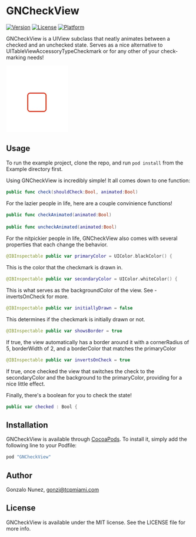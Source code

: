 # GNCheckView

[![Version](https://img.shields.io/cocoapods/v/GNCheckView.svg?style=flat)](http://cocoapods.org/pods/GNCheckView)
[![License](https://img.shields.io/cocoapods/l/GNCheckView.svg?style=flat)](http://cocoapods.org/pods/GNCheckView)
[![Platform](https://img.shields.io/cocoapods/p/GNCheckView.svg?style=flat)](http://cocoapods.org/pods/GNCheckView)

GNCheckView is a UIView subclass that neatly animates between a checked and an unchecked state. Serves as a nice alternative to UITableViewAccessoryTypeCheckmark or for any other of your check-marking needs!

![Screenshot](https://github.com/gonzalonunez/GNCheckView/blob/master/Pod/Assets/GNCheckView-Check.gif)

## Usage

To run the example project, clone the repo, and run `pod install` from the Example directory first.

Using GNCheckView is incredibly simple! It all comes down to one function:

```swift
public func check(shouldCheck:Bool, animated:Bool)
```
For the lazier people in life, here are a couple convinience functions!

```swift
public func checkAnimated(animated:Bool)

public func uncheckAnimated(animated:Bool)
```

For the nitpickier people in life, GNCheckView also comes with several properties that each change the behavior.

```swift
@IBInspectable public var primaryColor = UIColor.blackColor() {
```
This is the color that the checkmark is drawn in.

```swift
@IBInspectable public var secondaryColor = UIColor.whiteColor() {
```
This is what serves as the backgroundColor of the view. See -invertsOnCheck for more.

```swift
@IBInspectable public var initiallyDrawn = false
```
This determines if the checkmark is initially drawn or not.

```swift
@IBInspectable public var showsBorder = true
```
If true, the view automatically has a border around it with a cornerRadius of 5, borderWidth of 2, and a borderColor that matches the primaryColor

```swift
@IBInspectable public var invertsOnCheck = true
```
If true, once checked the view that switches the check to the secondaryColor and the background to the primaryColor, providing for a nice little effect.

Finally, there's a boolean for you to check the state!

```swift
public var checked : Bool {
```

## Installation

GNCheckView is available through [CocoaPods](http://cocoapods.org). To install
it, simply add the following line to your Podfile:

```ruby
pod "GNCheckView"
```

## Author

Gonzalo Nunez, gonzi@tcpmiami.com

## License

GNCheckView is available under the MIT license. See the LICENSE file for more info.
